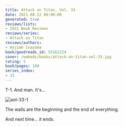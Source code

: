 ```yaml
---
title: Attack on Titan, Vol. 33
date: 2021-08-22 00:00:00
generated: true
reviews/lists:
- 2021 Book Reviews
reviews/series:
- Attack on Titan
reviews/authors:
- Hajime Isayama
book/goodreads_id: 55162224
cover: /embeds/books/attack-on-titan-vol-33.jpg
rating: 5
book/pages: 194
series_index:
- 33
---
```

T-1. And man. It's...  

![aot-33-1](/embeds/books/attachments/aot-33-1.png)  

<!--more-->

The walls are the beginning and the end of everything.  

And next time... it ends.